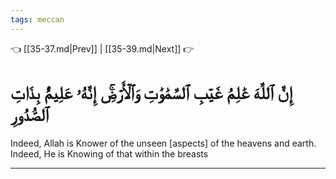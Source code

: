 ```yaml
---
tags: meccan
---
```


👈 [[35-37.md|Prev]] | [[35-39.md|Next]] 👉

# إِنَّ ٱللَّهَ عَٰلِمُ غَيۡبِ ٱلسَّمَٰوَٰتِ وَٱلۡأَرۡضِۚ إِنَّهُۥ عَلِيمُۢ بِذَاتِ ٱلصُّدُورِ

Indeed, Allah is Knower of the unseen [aspects] of the heavens and earth. Indeed, He is Knowing of that within the breasts

---

